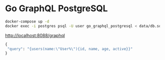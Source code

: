 # Go GraphQL PostgreSQL

```bash
docker-compose up -d
docker exec -i postgres psql -U user go_graphql_postgresql < data/db.sql
```

[http://localhost:8088/graphql](http://localhost:8088/graphql)

```graphql
{
 "query": "{users(name:\"User%\"){id, name, age, active}}"
}
```
